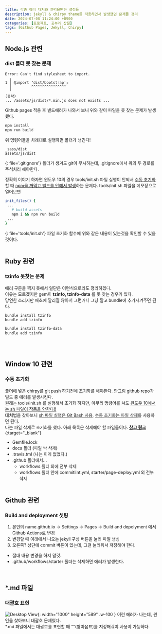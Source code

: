 ```yaml
---
title: 각종 에러 대처와 까먹을만한 설정들
description: jekyll & chirpy theme를 적용하면서 발생했던 문제들 정리
date: 2024-07-08 11:24:00 +0900
categories: [프로젝트, 공부와 삽질]
tags: [Github Pages, Jekyll, Chirpy]
---
```


## Node.js 관련

### dist 폴더 못 찾는 문제
```text
Error: Can't find stylesheet to import.
  ╷
1 │ @import 'dist/bootstrap';
  │         ^^^^^^^^^^^^^^^^
  ╵
(중략)
... /assets/js/dist/*.min.js does not exists ... 
```
Github pages 적용 후 빌드에러가 나와서 보니 위와 같이 파일을 못 찾는 문제가 발생했다.

```bash
npm install
npm run build
``` 
위 명령어들을 차례대로 실행하면 폴더가 생긴다!

```text
_sass/dist
assets/js/dist
```
{: file='.gitignore'}
폴더가 생겨도 git이 무시하는데, .gitignore에서 위의 두 경로를 주석처리 해야한다. <br>

정확히 이야기 하자면 윈도우 10의 경우 tools/init.sh 파일 실행이 안되서 <ins>수동 초기화</ins>할 때 <ins>npm을 까먹고 빌드를 안해서 발생</ins>하는 문제다.
tools/init.sh 파일을 메모장으로 열어보면
```bash
init_files() {
 ...
   # build assets
   npm i && npm run build
 ...
}
```
{: file='tools/init.sh'}
파일 초기화 함수에 위와 같은 내용이 있는것을 확인할 수 있을 것이다.
<br><br>


## Ruby 관련

### tzinfo 못찾는 문제
에러 구문을 찍지 못해서 일단은 이런식으로라도 정리하겠다. <br>
이유는 모르겠지만 gem이 **tzinfo, tzinfo-data** 를 못 찾는 경우가 있다. <br>
당연한 소리지만 애초에 깔리질 않아서 그런거니 그냥 깔고 bundle에 추가시켜주면 된다.
```bash
bundle install tzinfo
bundle add tzinfo

bundle install tzinfo-data
bundle add tzinfo
```
<br><br>


## Window 10 관련

### 수동 초기화
폴더에 넣은 chirpy를 git push 하기전에 초기화를 해야한다. 안그럼 github repo가 빌드 중 에러를 발생시킨다. <br>
원래는 tools/init.sh 를 실행해서 초기화 하지만, 아무리 명령어를 쳐도 <ins>윈도우 10에서는 sh 파일이 작동을 안한다!!</ins> <br>
대처법을 찾아보니 <ins>sh 파일 실행은 Git Bash 사용</ins>, <ins>수동 초기화는 파일 삭제</ins>를 사용하면 된다. <br>
나는 파일 삭제로 초기화를 했다. 아래 목록은 삭제해야 할 파일들이다. [**참고 링크**](https://velog.io/@hashnsalt/Github-Blog-%EB%A7%8C%EB%93%A4%EA%B8%B0-2){:target="_blank"}
 - Gemfile.lock
 - docs 폴더 (파일 싹 삭제)
 - .travis.tml (나는 이게 없었다.)
 - .github 폴더에서...
    - workflows 폴더 외에 전부 삭제
    - workflows 폴더 안에 commitlint.yml, starter/page-deploy.yml 외 전부 삭제
<br><br>


## Github 관련

### Build and deployment 셋팅
1. 본인의 name.github.io -> Settings -> Pages -> Build and depolyment 에서 Github Actions로 변경
2. 변경할 때 아래에서 나오는 jekyll 구성 버튼을 눌러 파일 생성
3. 오른쪽? 상단에 commit 버튼이 있는데, 그걸 눌러줘서 저장해야 한다.
 - 절대 내용 변경을 하지 말것.
 - .github/workflows/starter 폴더는 삭제하면 에러가 발생한다.
<br>


## *.md 파일

### 대괄호 표현
![Desktop View](https://lh3.googleusercontent.com/pw/AP1GczPQOHWYWasgiDg2GUDXzBHYOpC3mmwHXkIke6LDyPR_gxqvECp5lwVstNQ7nKiwOgESnkDqcSRrIZFExrBjHaE_YC2wNFFNR9U7RzPouiBXE4IOVw=w2400){: width="1000" height="589" .w-100 }
이런 에러가 나는데, 원인을 찾아보니 대괄호 문제였다.<br>
*.md 파일에서는 대괄호를 표현할 때 ""(쌍따음표)를 지정해줘야 사용이 가능하다.
